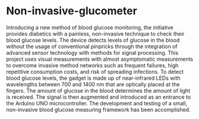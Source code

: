# Non-invasive-glucometer
Introducing a new method of blood glucose monitoring, the initiative 
provides diabetics with a painless, non-invasive technique to check their blood glucose levels. The device 
detects levels of glucose in the blood without the usage of conventional pinpricks through the integration 
of advanced sensor technology with methods for signal processing. This project uses visual measurements 
with almost asymptomatic measurements to overcome invasive method networks such as frequent failures, 
high repetitive consumption costs, and risk of spreading infections. To detect blood glucose levels, the 
gadget is made up of near-infrared LEDs with wavelengths between 700 and 1400 nm that are optically 
placed at the fingers.  The amount of glucose in the blood determines the amount of light is received. The 
signal is then augmented and introduced as an entrance to the Arduino UNO microcontroller. The 
development and testing of a small, non-invasive blood glucose measuring framework has been 
accomplished.

